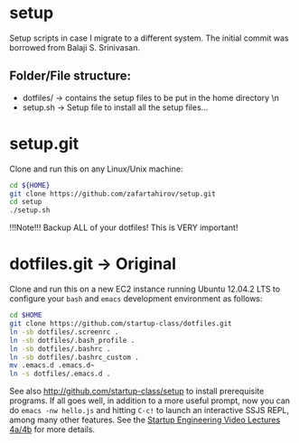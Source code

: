 setup
=====

Setup scripts in case I migrate to a different system. The initial commit was borrowed from Balaji S. Srinivasan.

Folder/File structure:
------
* dotfiles/    -> contains the setup files to be put in the home directory \n
* setup.sh     -> Setup file to install all the setup files...

setup.git
=========
Clone and run this on any Linux/Unix machine:
```bash
cd ${HOME}
git clone https://github.com/zafartahirov/setup.git
cd setup
./setup.sh
```

!!!Note!!! Backup ALL of your dotfiles! This is VERY important!

dotfiles.git -> Original
============
Clone and run this on a new EC2 instance running Ubuntu 12.04.2 LTS to
configure your `bash` and `emacs` development environment as follows:

```sh
cd $HOME
git clone https://github.com/startup-class/dotfiles.git
ln -sb dotfiles/.screenrc .
ln -sb dotfiles/.bash_profile .
ln -sb dotfiles/.bashrc .
ln -sb dotfiles/.bashrc_custom .
mv .emacs.d .emacs.d~
ln -s dotfiles/.emacs.d .
```

See also http://github.com/startup-class/setup to install prerequisite
programs. If all goes well, in addition to a more useful prompt, now you can
do `emacs -nw hello.js` and hitting `C-c!` to launch an interactive SSJS
REPL, among many other features. See the
[Startup Engineering Video Lectures 4a/4b](https://class.coursera.org/startup-001/lecture/index)
for more details.

